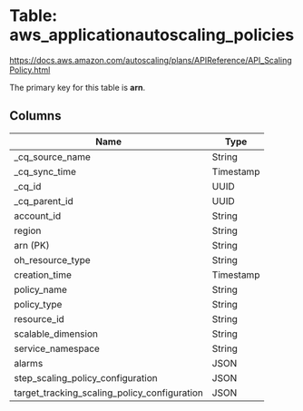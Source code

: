 # Table: aws_applicationautoscaling_policies

https://docs.aws.amazon.com/autoscaling/plans/APIReference/API_ScalingPolicy.html

The primary key for this table is **arn**.



## Columns
| Name          | Type          |
| ------------- | ------------- |
|_cq_source_name|String|
|_cq_sync_time|Timestamp|
|_cq_id|UUID|
|_cq_parent_id|UUID|
|account_id|String|
|region|String|
|arn (PK)|String|
|oh_resource_type|String|
|creation_time|Timestamp|
|policy_name|String|
|policy_type|String|
|resource_id|String|
|scalable_dimension|String|
|service_namespace|String|
|alarms|JSON|
|step_scaling_policy_configuration|JSON|
|target_tracking_scaling_policy_configuration|JSON|